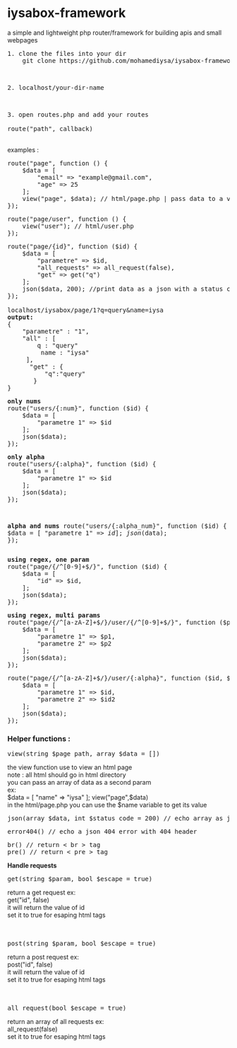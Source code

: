 # iysabox-framework
a simple and lightweight php router/framework for building apis and small webpages<br>
<pre>1. clone the files into your dir
    git clone https://github.com/mohamediysa/iysabox-framework.git</pre>
<br>
<pre>2. localhost/your-dir-name</pre>
<br>
<pre>
3. open routes.php and add your routes <br>
route("path", callback)
</pre>
<br>
examples :
<pre>
route("page", function () {
    $data = [
        "email" => "example@gmail.com",
        "age" => 25
    ];
    view("page", $data); // html/page.php | pass data to a view file
});
</pre>


<pre>
route("page/user", function () {
    view("user"); // html/user.php
});
</pre>

<pre>
route("page/{id}", function ($id) {
    $data = [
        "parametre" => $id,
        "all_requests" => all_request(false),
        "get" => get("q")
    ];
    json($data, 200); //print data as a json with a status code
});

<a>localhost/iysabox/page/1?q=query&name=iysa</a>
<b>output:</b> 
{
    "parametre" : "1",
    "all" : [
        q : "query"
         name : "iysa"
     ],
      "get" : {
          "q":"query"
       }
}
</pre>
<pre>
<b>only nums</b> 
route("users/{:num}", function ($id) {
    $data = [
        "parametre 1" => $id
    ];
    json($data);
});
</pre>
<pre>
<b>only alpha</b>
route("users/{:alpha}", function ($id) {
    $data = [
        "parametre 1" => $id
    ];
    json($data);
});
</pre><pre>
<b>alpha and nums</b>
route("users/{:alpha_num}", function ($id) {
    $data = [
        "parametre 1" => $id
    ];
    json($data);
});
</pre>

<pre>
<b>using regex, one param</b>
route("page/{/^[0-9]+$/}", function ($id) {
    $data = [
        "id" => $id,
    ];
    json($data);
});
</pre>

<pre>
<b>using regex, multi params</b>
route("page/{/^[a-zA-Z]+$/}/user/{/^[0-9]+$/}", function ($p1, $p2) {
    $data = [
        "parametre 1" => $p1,
        "parametre 2" => $p2
    ];
    json($data);
});
</pre>
<pre>
route("page/{/^[a-zA-Z]+$/}/user/{:alpha}", function ($id, $id2) {
    $data = [
        "parametre 1" => $id,
        "parametre 2" => $id2
    ];
    json($data);
});
</pre>

<h3>Helper functions : </h3>
<pre>
view(string $page_path, array $data = [])
</pre>
the view function use to view an html page<br>
note : all html should go in html directory<br>
you can pass an array of data as a second param<br>
ex:<br>
$data = [
    "name" => "iysa"
];
view("page",$data)<br>
in the html/page.php you can use the $name variable to get its value
<br>
<pre>
json(array $data, int $status_code = 200) // echo array as json
</pre>
<pre>
error404() // echo a json 404 error with 404 header
</pre>
<pre>
br() // return < br > tag 
pre() // return < pre > tag 
</pre>
<b>Handle requests</b>
<pre>
get(string $param, bool $escape = true)
</pre>
return a get request ex:<br>
get("id", false)<br>
it will return the value of id<br>
set it to true for esaping html tags<br>
<br>
<br>
<pre>
post(string $param, bool $escape = true)
</pre>
return a post request ex:<br>
post("id", false)<br>
it will return the value of id<br>
set it to true for esaping html tags<br>
<br>
<br>
<pre>
all_request(bool $escape = true)
</pre>
return an array of all requests ex:<br>
all_request(false)<br>
set it to true for esaping html tags<br>